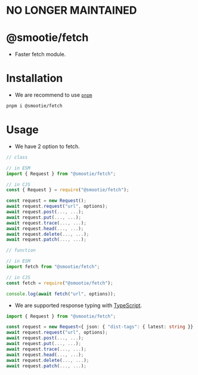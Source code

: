 # NO LONGER MAINTAINED

# @smootie/fetch
- Faster fetch module.

# Installation
- We are recommend to use [`pnpm`](https://npmjs.com/pnpm)
```bash
pnpm i @smootie/fetch
```

# Usage
- We have 2 option to fetch.
```js
// class

// in ESM
import { Request } from "@smootie/fetch";

// in CJS
const { Request } = require("@smootie/fetch");

const request = new Request();
await request.request("url", options);
await request.post(..., ...);
await request.put(..., ...);
await request.trace(..., ...);
await request.head(..., ...);
await request.delete(..., ...);
await request.patch(..., ...);

// function

// in ESM
import fetch from "@smootie/fetch";

// in CJS
const fetch = require("@smootie/fetch");

console.log(await fetch("url", options));
```

- We are supported response typing with [TypeScript](https://typescriptlang.org).
```ts
import { Request } from "@smootie/fetch";

const request = new Request<{ json: { "dist-tags": { latest: string }} }>("https://registry.npmjs.com/@smootie/fetch", options);
await request.request("url", options);
await request.post(..., ...);
await request.put(..., ...);
await request.trace(..., ...);
await request.head(..., ...);
await request.delete(..., ...);
await request.patch(..., ...);
```
